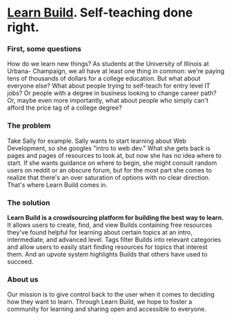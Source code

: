 # [Learn Build](https://learn-build.vercel.app/). Self-teaching done right.
### First, some questions
How do we learn new things? As students at the University of Illinois at Urbana-
Champaign, we all have at least one thing in common: we're paying tens of thousands
of dollars for a college education. But what about everyone else? What about people
trying to self-teach for entry level IT jobs? Or people with a degree in business
looking to change career path? Or, maybe even more importantly, what about people
who simply can't afford the price tag of a college degree?

### The problem
Take Sally for example. Sally wants to start learning about Web Development, so
she googles "intro to web dev." What she gets back is pages and pages of resources
to look at, but now she has no idea where to start. If she wants guidance on where
to begin, she might consult random users on reddit or an obscure forum, but for the
most part she comes to realize that there's an over saturation of options with no
clear direction. That's where Learn Build comes in.

### The solution
**Learn Build is a crowdsourcing platform for building the best way to learn.** It
allows users to create, find, and view Builds containing free resources they've
found helpful for learning about certain topics at an intro, intermediate, and advanced
level. Tags filter Builds into relevant categories and allow users to easily
start finding resources for topics that interest them. And an upvote system highlights
Builds that others have used to succeed.

### About us
Our mission is to give control back to the user when it comes to deciding how they
want to learn. Through Learn Build, we hope to foster a community for learning and
sharing open and accessible to everyone.

